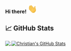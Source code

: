 ### Hi there! <img src="https://raw.githubusercontent.com/cbelisle/cbelisle/master/wave.gif" width="30px">

## &#x1f4c8; GitHub Stats

<a href="https://github.com/cbelisle/cbelisle">
  <img align="center" src="https://github-readme-stats.vercel.app/api/top-langs/?username=cbelisle&hide=java,html&title_color=ffffff&text_color=c9cacc&icon_color=2bbc8a&bg_color=1d1f21" />
</a>
<a href="https://github.com/cbelisle/cbelisle">
  <img align="center" src="https://github-readme-stats.vercel.app/api?username=cbelisle&show_icons=true&line_height=27&count_private=true&title_color=ffffff&text_color=c9cacc&icon_color=2bbc8a&bg_color=1d1f21" alt="Christian's GitHub Stats" />
</a>

<div class="github-widget" data-username="cbelisle"></div>
<script src="https://unpkg.com/github-card@1.2.1/dist/widget.js"></script>
